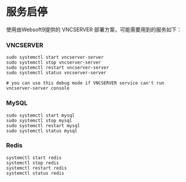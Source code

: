 # 服务启停

使用由Websoft9提供的 VNCSERVER 部署方案，可能需要用到的服务如下：

### VNCSERVER

```shell
sudo systemctl start vncserver-server
sudo systemctl stop vncserver-server
sudo systemctl restart vncserver-server
sudo systemctl status vncserver-server

# you can use this debug mode if VNCSERVER service can't run
vncserver-server console
```

### MySQL

```shell
sudo systemctl start mysql
sudo systemctl stop mysql
sudo systemctl restart mysql
sudo systemctl status mysql
```

### Redis

```shell
systemctl start redis
systemctl stop redis
systemctl restart redis
systemctl status redis
```
